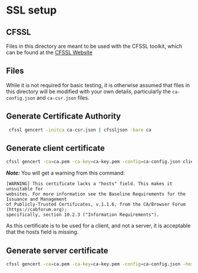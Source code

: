 # SSL setup

## CFSSL

Files in this directory are meant to be used with the CFSSL toolkit, which can be found at the [CFSSL Website](https://cfssl.org/)

## Files

While it is not required for basic testing, it is otherwise assumed that files in this directory will be modified with your own details, particularly the `ca-config.json` and `ca-csr.json` files.

## Generate Certificate Authority

```sh
 cfssl gencert -initca ca-csr.json | cfssljson -bare ca
```

## Generate client certificate

```sh
cfssl gencert -ca=ca.pem -ca-key=ca-key.pem -config=ca-config.json client-csr.json | cfssljson -bare client
```

**_Note:_** You will get a warning from this command:

```
[WARNING] This certificate lacks a "hosts" field. This makes it unsuitable for
websites. For more information see the Baseline Requirements for the Issuance and Management
of Publicly-Trusted Certificates, v.1.1.6, from the CA/Browser Forum (https://cabforum.org);
specifically, section 10.2.3 ("Information Requirements").
```

As this certificate is to be used for a client, and not a server, it is acceptable that the hosts field is missing.

## Generate server certificate

```sh
cfssl gencert -ca=ca.pem -ca-key=ca-key.pem -config=ca-config.json -hostname=<your server hostname> server-csr.json | cfssljson -bare server
```
